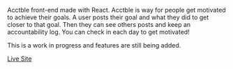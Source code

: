 Acctble front-end made with React.
Acctble is way for people get motivated to achieve their goals. 
A user posts their goal and what they did to get closer to that goal. 
Then they can see others posts and keep an accountability log. 
You can check in each day to get motivated! 

This is a work in progress and features are still being added. 

[Live Site](https://acctbles.fly.dev)


